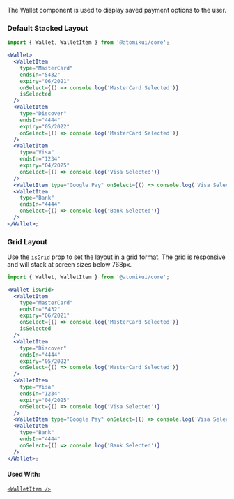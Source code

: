 The Wallet component is used to display saved payment options to the user.

### Default Stacked Layout

```jsx
import { Wallet, WalletItem } from '@atomikui/core';

<Wallet>
  <WalletItem
    type="MasterCard"
    endsIn="5432"
    expiry="06/2021"
    onSelect={() => console.log('MasterCard Selected')}
    isSelected
  />
  <WalletItem
    type="Discover"
    endsIn="4444"
    expiry="05/2022"
    onSelect={() => console.log('MasterCard Selected')}
  />
  <WalletItem
    type="Visa"
    endsIn="1234"
    expiry="04/2025"
    onSelect={() => console.log('Visa Selected')}
  />
  <WalletItem type="Google Pay" onSelect={() => console.log('Visa Selected')} />
  <WalletItem
    type="Bank"
    endsIn="4444"
    onSelect={() => console.log('Bank Selected')}
  />
</Wallet>;
```

### Grid Layout

Use the `isGrid` prop to set the layout in a grid format. The grid is responsive and will stack at screen sizes below 768px.

```jsx
import { Wallet, WalletItem } from '@atomikui/core';

<Wallet isGrid>
  <WalletItem
    type="MasterCard"
    endsIn="5432"
    expiry="06/2021"
    onSelect={() => console.log('MasterCard Selected')}
    isSelected
  />
  <WalletItem
    type="Discover"
    endsIn="4444"
    expiry="05/2022"
    onSelect={() => console.log('MasterCard Selected')}
  />
  <WalletItem
    type="Visa"
    endsIn="1234"
    expiry="04/2025"
    onSelect={() => console.log('Visa Selected')}
  />
  <WalletItem type="Google Pay" onSelect={() => console.log('Visa Selected')} />
  <WalletItem
    type="Bank"
    endsIn="4444"
    onSelect={() => console.log('Bank Selected')}
  />
</Wallet>;
```

#### Used With:

[`<WalletItem />`](/styleguide/#/Payment%20Wallet/WalletItem)
